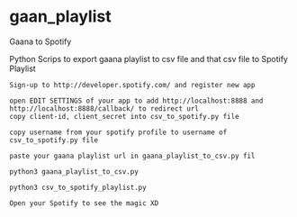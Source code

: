 # gaan_playlist


Gaana to Spotify

Python Scrips to export gaana playlist to csv file and that csv file to Spotify Playlist

    Sign-up to http://developer.spotify.com/ and register new app
    
    open EDIT SETTINGS of your app to add http://localhost:8888 and http://localhost:8888/callback/ to redirect url
    copy client-id, client_secret into csv_to_spotify.py file
    
    copy username from your spotify profile to username of csv_to_spotify.py file
    
    paste your gaana playlist url in gaana_playlist_to_csv.py fil
    
    python3 gaana_playlist_to_csv.py
    
    python3 csv_to_spotify_playlist.py
    
    Open your Spotify to see the magic XD

